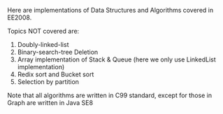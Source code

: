 Here are implementations of Data Structures and Algorithms covered in EE2008.

Topics NOT covered are:
1. Doubly-linked-list
2. Binary-search-tree Deletion
3. Array implementation of Stack & Queue (here we only use LinkedList implementation)
4. Redix sort and Bucket sort
5. Selection by partition

Note that all algorithms are written in C99 standard, except for those in Graph are written in Java SE8

